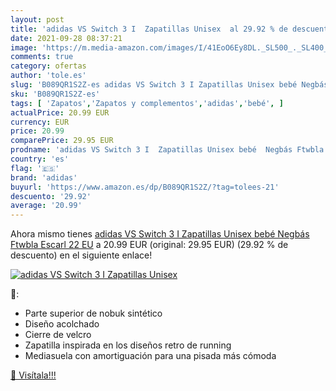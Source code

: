 ```yaml
---
layout: post
title: 'adidas VS Switch 3 I  Zapatillas Unisex  al 29.92 % de descuento'
date: 2021-09-28 08:37:21
image: 'https://m.media-amazon.com/images/I/41EoO6Ey8DL._SL500_._SL400_.jpg'
comments: true
category: ofertas
author: 'tole.es'
slug: 'B089QR1S2Z-es adidas VS Switch 3 I Zapatillas Unisex bebé Negbás Ftwbla...'
sku: 'B089QR1S2Z-es'
tags: [ 'Zapatos','Zapatos y complementos','adidas','bebé', ]
actualPrice: 20.99 EUR
currency: EUR
price: 20.99
comparePrice: 29.95 EUR
prodname: 'adidas VS Switch 3 I  Zapatillas Unisex bebé  Negbás Ftwbla Escarl  22 EU'
country: 'es'
flag: '🇪🇸'
brand: 'adidas'
buyurl: 'https://www.amazon.es/dp/B089QR1S2Z/?tag=tolees-21'
descuento: '29.92'
average: '20.99'
---
```


Ahora mismo tienes [adidas VS Switch 3 I  Zapatillas Unisex bebé  Negbás Ftwbla Escarl  22 EU](https://www.amazon.es/dp/B089QR1S2Z/?tag=tolees-21) a 20.99 EUR (original: 29.95 EUR) (29.92 %  de descuento) en el siguiente enlace!

[![adidas VS Switch 3 I  Zapatillas Unisex ](https://m.media-amazon.com/images/I/41EoO6Ey8DL._SL500_._SL400_.jpg)](https://www.amazon.es/dp/B089QR1S2Z/?tag=tolees-21)

🔎:

- Parte superior de nobuk sintético
- Diseño acolchado
- Cierre de velcro
- Zapatilla inspirada en los diseños retro de running
- Mediasuela con amortiguación para una pisada más cómoda

[🛒 Visítala!!!](https://www.amazon.es/dp/B089QR1S2Z/?tag=tolees-21)
